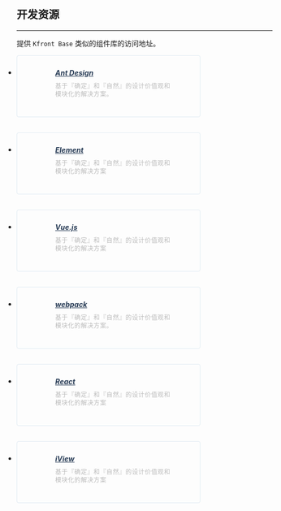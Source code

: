 <style lang="scss">
@mixin clearFix {
	zoom: 1;
	&:after {
		content: '';
		display: block;
		clear: both;
	}
}
	ul.dev-list{
		@include clearFix;
		padding:0;
		li:nth-child(1) i {
			background: url("../../assets/images/logo-antdesign.png") no-repeat center bottom;
			background-size: 100%;
		}
		li:nth-child(2) i{
			background: url("../../assets/images/logo-element.png") no-repeat center bottom;
			background-size: 100%;
		}
		li:nth-child(3) i{
			background: url("../../assets/images/logo-vue.png") no-repeat center bottom;
			background-size: 100%;
		}
		li:nth-child(4) i{
			background: url("../../assets/images/logo-webpack.png") no-repeat center bottom;
			background-size: 100%;
		}
		li:nth-child(5) i{
			background: url("../../assets/images/logo-react.png") no-repeat center bottom;
			background-size: 100%;
		}
		li:nth-child(6) i{
			background: url("../../assets/images/logo-iview.png") no-repeat center bottom;
			background-size: 100%;
		}
		li{
			float: left;
			width: 312px;
			height: 72px;
			padding: 24px;
			margin-right: 60px;
			margin-bottom: 30px;
			border: 1px solid #E0EBF3;
			border-radius: 4px;
			i{
				float: left;
				width: 36px;
				height: 36px;
				margin-right: 15px;
				padding-top: 8px;
				>a{
					display: block;
					width: 100%;
					height: 100%;
				}
			}

			div{
				float: left;
				width: 227px;
				h5{
					margin: 0;
					padding: 0;
					font-size: 14px;
					height: 20px;
					line-height: 20px;
					color: #273B55;
					a{
						font-size: 14px;
						color: #273B55;
						&:link,&:visited,&:hover,&:active{
							font-size: 14px;
							color: #273B55;
						}
					}

				}
				p{
					margin-top: 8px;
					font-size: 12px;
					color: #BBBBBB;
					line-height: 16px;
					letter-spacing: 0.6px;
				}
			}
		}
	}
</style>

## 开发资源
-------------------
提供 `Kfront Base` 类似的组件库的访问地址。


<ul class="dev-list">
	<li>
		<i><a href="https://ant.design/index-cn" target="_blank"></a></i>
		<div>
			<h5><a href="https://ant.design/index-cn" target="_blank">Ant Design</a></h5>
			<p>基于『确定』和『自然』的设计价值观和模块化的解决方案。</p>
		</div>
	</li>
	<li>
		<i><a href="http://element.eleme.io/#/zh-CN" target="_blank"></a></i>
		<div>
			<h5><a href="http://element.eleme.io/#/zh-CN" target="_blank">Element</a></h5>
			<p>基于『确定』和『自然』的设计价值观和模块化的解决方案</p>
		</div>
	</li>
	<li>
		<i><a href="https://cn.vuejs.org/" target="_blank"></a></i>
		<div>
			<h5><a href="https://cn.vuejs.org/" target="_blank">Vue.js</a></h5>
			<p>基于『确定』和『自然』的设计价值观和模块化的解决方案</p>
		</div>
	</li>
	<li>
		<i><a href="http://webpack.github.io/" target="_blank"></a></i>
		<div>
			<h5><a href="http://webpack.github.io/" target="_blank">webpack</a></h5>
			<p>基于『确定』和『自然』的设计价值观和模块化的解决方案。</p>
		</div>
	</li>
	<li>
		<i><a href="https://reactjs.org/" target="_blank"></a></i>
		<div>
			<h5><a href="https://reactjs.org/" target="_blank">React</a></h5>
			<p>基于『确定』和『自然』的设计价值观和模块化的解决方案</p>
		</div>
	</li>
	<li>
		<i><a href="https://www.iviewui.com/" target="_blank"></a></i>
		<div>
			<h5><a href="https://www.iviewui.com/" target="_blank">iView</a></h5>
			<p>基于『确定』和『自然』的设计价值观和模块化的解决方案</p>
		</div>
	</li>
</ul>
